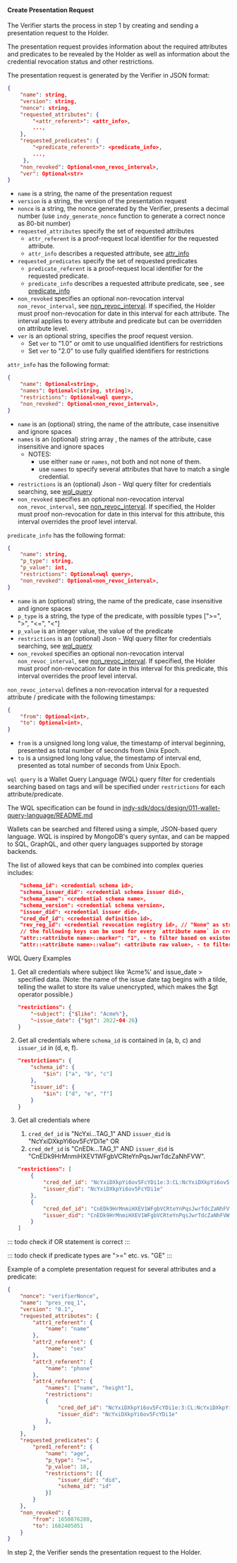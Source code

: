 #### Create Presentation Request
The Verifier starts the process in step 1 by creating and sending a presentation request to the Holder.

The presentation request provides information about the required attributes and predicates to be revealed
by the Holder as well as information about the credential revocation status and other restrictions.

The presentation request is generated by the Verifier in JSON format:

```json
{
    "name": string,
    "version": string,
    "nonce": string, 
    "requested_attributes": { 
        "<attr_referent>": <attr_info>, 
        ...,
    },
    "requested_predicates": { 
        "<predicate_referent>": <predicate_info>, 
        ...,
     },
    "non_revoked": Optional<non_revoc_interval>, 
    "ver": Optional<str>
}
```
* `name` is a string, the name of the presentation request 
* `version` is a string, the version of the presentation request 
* `nonce` is a string, the nonce generated by the Verifier, 
presents a decimal number (use `indy_generate_nonce` function to generate a correct nonce as 80-bit number)
* `requested_attributes` specify the set of requested attributes
  * `attr_referent` is a proof-request local identifier for the requested attribute.
  * `attr_info` describes a requested attribute, see [attr_info](#attr_info)
* `requested_predicates` specify the set of requested predicates
  * `predicate_referent` is a proof-request local identifier for the requested predicate.
  * `predicate_info` describes a requested attribute predicate, see , see [predicate_info](#predicate_info)
* `non_revoked` specifies an optional non-revocation interval `non_revoc_interval`, see [non_revoc_interval](#non_revoc_interval). 
  If specified, the Holder must proof non-revocation for date in this interval for each attribute. The interval
  applies to every attribute and predicate but can be overridden on attribute level.
* `ver` is an optional string, specifies the proof request version. 
  * Set `ver` to "1.0" or omit to use unqualified identifiers for restrictions
  * Set `ver` to "2.0" to use fully qualified identifiers for restrictions

<a id="attr_info"></a> `attr_info` has the following format:

```json
{
    "name": Optional<string>,
    "names": Optional<[string, string]>,
    "restrictions": Optional<wql query>,
    "non_revoked": Optional<non_revoc_interval>,
}
```        
* `name` is an (optional) string, the name of the attribute, case insensitive and ignore spaces
* `names` is an (optional) string array , the names of the attribute, case insensitive and ignore spaces
  * NOTES: 
    * use either `name` or `names`, not both and not none of them.
    * use `names` to specify several attributes that have to match a single credential.
* `restrictions`  is an (optional) Json - Wql query filter for credentials searching, see [wql_query](#wql_query)
* `non_revoked` specifies an optional non-revocation interval `non_revoc_interval`, see [non_revoc_interval](#non_revoc_interval). 
  If specified, the Holder must proof non-revocation for date in this interval for this attribute, this interval overrides the
  proof level interval.

<a id="predicate_info"></a> `predicate_info` has the following format:

```json
{
    "name": string, 
    "p_type": string, 
    "p_value": int, 
    "restrictions": Optional<wql query>, 
    "non_revoked": Optional<non_revoc_interval>, 
}
```
* `name` is an (optional) string, the name of the predicate, case insensitive and ignore spaces
* `p_type` is a string, the type of the predicate, with possible types  [">=", ">", "<=", "<"]
* `p_value` is an integer value, the value of the predicate
* `restrictions`  is an (optional) Json - Wql query filter for credentials searching, see [wql_query](#wql_query)
* `non_revoked` specifies an optional non-revocation interval `non_revoc_interval`, see [non_revoc_interval](#non_revoc_interval).
  If specified, the Holder must proof non-revocation for date in this interval for this predicate, this interval overrides the
  proof level interval.

<a id="non_revoc_interval"></a> `non_revoc_interval` 
defines a non-revocation interval for a requested attribute / predicate with the following timestamps:

```json
{
    "from": Optional<int>, 
    "to": Optional<int>, 
}
```
* `from` is a unsigned long long value, the timestamp of interval beginning, presented as total number of seconds from Unix Epoch. 
* `to` is a unsigned long long value, the timestamp of interval end, presented as total number of seconds from Unix Epoch. 


<a id="wql_query"></a> `wql query` is a Wallet Query Language (WQL) query filter 
for credentials searching based on tags and will be specified under `restrictions` for each attribute/predicate.

The WQL specification can be found in
[indy-sdk/docs/design/011-wallet-query-language/README.md](https://github.com/hyperledger/indy-sdk/blob/master/docs/design/011-wallet-query-language/README.md)

Wallets can be searched and filtered using a simple, JSON-based query language. 
WQL is inspired by MongoDB's query syntax, and can be mapped to SQL, GraphQL, 
and other query languages supported by storage backends.

The list of allowed keys that can be combined into complex queries includes:

```json
    "schema_id": <credential schema id>,
    "schema_issuer_did": <credential schema issuer did>,
    "schema_name": <credential schema name>,
    "schema_version": <credential schema version>,
    "issuer_did": <credential issuer did>,
    "cred_def_id": <credential definition id>,
    "rev_reg_id": <credential revocation registry id>, // "None" as string if not present
    // the following keys can be used for every `attribute name` in credential.
    "attr::<attribute name>::marker": "1", - to filter based on existence of a specific attribute
    "attr::<attribute name>::value": <attribute raw value>, - to filter based on value of a specific attribute
```

WQL Query Examples

1. Get all credentials where subject like ‘Acme%’ and issue_date > specified data. 
  (Note: the name of the issue date tag begins with a tilde, 
  telling the wallet to store its value unencrypted, which makes the $gt operator possible.)
    ```json
    "restrictions": {
        "~subject": {"$like": "Acme%"},
        "~issue_date": {"$gt": 2022-04-26}
    }
    ```

2. Get all credentials where `schema_id` is contained in (a, b, c) and `issuer_id` in (d, e, f).
    ```json
    "restrictions": {
        "schema_id": {
            "$in": ["a", "b", "c"]
        },
        "issuer_id": {
            "$in": ["d", "e", "f"]
        }
    }
    ```

3. Get all credentials where 
   1. `cred_def_id` is "NcYxi...TAG_1" AND `issuer_did` is "NcYxiDXkpYi6ov5FcYDi1e" OR 
   2. `cred_def_id` is "CnEDk...TAG_1" AND `issuer_did` is "CnEDk9HrMnmiHXEV1WFgbVCRteYnPqsJwrTdcZaNhFVW".
   
    ```json
    "restrictions": [
        {
            "cred_def_id": "NcYxiDXkpYi6ov5FcYDi1e:3:CL:NcYxiDXkpYi6ov5FcYDi1e:2:gvt:1.0:TAG_1",
            "issuer_did": "NcYxiDXkpYi6ov5FcYDi1e"
        },
        {
            "cred_def_id": "CnEDk9HrMnmiHXEV1WFgbVCRteYnPqsJwrTdcZaNhFVW:3:CL:CnEDk9HrMnmiHXEV1WFgbVCRteYnPqsJwrTdcZaNhFVW:2:gvt:1.0:TAG_1",
            "issuer_did": "CnEDk9HrMnmiHXEV1WFgbVCRteYnPqsJwrTdcZaNhFVW"
        }
    ]
    ```

::: todo check if OR statement is correct
:::

::: todo 
check if predicate types are ">=" etc. vs. "GE"
:::

Example of a complete presentation request for several attributes and a predicate:
```json
{   
    "nonce": "verifierNonce",
    "name": "pres_req_1",
    "version": "0.1",
    "requested_attributes": {
        "attr1_referent": {
            "name": "name"
        },
        "attr2_referent": {
            "name": "sex"
        },
        "attr3_referent": {
            "name": "phone"
        },
        "attr4_referent": {
            "names": ["name", "height"],
            "restrictions":
            {
                "cred_def_id": "NcYxiDXkpYi6ov5FcYDi1e:3:CL:NcYxiDXkpYi6ov5FcYDi1e:2:gvt:1.0:TAG_1",
                "issuer_did": "NcYxiDXkpYi6ov5FcYDi1e"
            },
        }
    },
    "requested_predicates": {
        "pred1_referent": {
            "name": "age",
            "p_type": ">=",
            "p_value": 18,
            "restrictions": [{
                "issuer_did": "did",
                "schema_id": "id"
            }]
        }
    },
    "non_revoked": {
        "from": 1650876280,
        "to": 1682405051
    }
}
```
In step 2, the Verifier sends the presentation request to the Holder.
